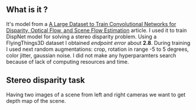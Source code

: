 ## What is it ? 

It's model from a [A Large Dataset to Train Convolutional Networks for Disparity, Optical Flow, and Scene Flow Estimation](https://arxiv.org/pdf/1512.02134.pdf) article. I used it to train DispNet model for solving a stereo disparity problem. 
Using a FlyingThings3D dataset I obtained *endpoint error* about **2.8**. 
During training I used next random augmentations: crop, rotation in range -5 to 5 degrees, color jitter, 
gaussian noise. I did not make any hyperparamters search because of lack of computing resources and time.


## Stereo disparity task

Having two images of a scene from left and right cameras we want to get depth map of the scene.
